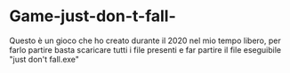 # Game-just-don-t-fall-

Questo è un gioco che ho creato durante il 2020 nel mio tempo libero, per farlo partire basta scaricare tutti i file presenti e far partire il file eseguibile "just don't fall.exe"
